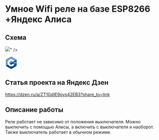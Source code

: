 # Умное Wifi реле на базе ESP8266 +Яндекс Алиса


## Схема

<img src="https://avatars.dzeninfra.ru/get-zen_doc/271828/pub_653d4674813da32b38d84077_653d48bf40c00e26c39a3512/scale_1200" />" />

<a href="https://docs.microsoft.com/en-us/cpp/standard-library/cpp-standard-library-reference?view=msvc-160"><img src="https://raw.githubusercontent.com/devicons/devicon/master/icons/cplusplus/cplusplus-original.svg" height="40px" width="40px" /></a>

## Статья проекта на Яндекс Дзен

https://dzen.ru/a/ZT1GdIE9oys42EB3?share_to=link


## Описание работы

Реле работает не зависимо от положения выключателя. Можно выключить с помощью Алисы, а включить с выключателя и наоборот. Также выключатель работает в обычном режиме.

